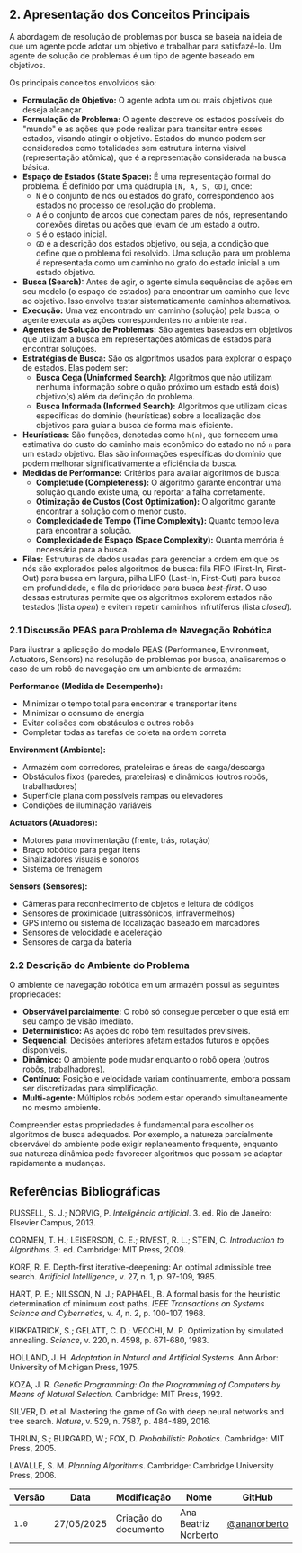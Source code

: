
## 2. Apresentação dos Conceitos Principais

A abordagem de resolução de problemas por busca se baseia na ideia de que um agente pode adotar um objetivo e trabalhar para satisfazê-lo. Um agente de solução de problemas é um tipo de agente baseado em objetivos.

Os principais conceitos envolvidos são:

*   **Formulação de Objetivo:** O agente adota um ou mais objetivos que deseja alcançar.
*   **Formulação de Problema:** O agente descreve os estados possíveis do "mundo" e as ações que pode realizar para transitar entre esses estados, visando atingir o objetivo. Estados do mundo podem ser considerados como totalidades sem estrutura interna visível (representação atômica), que é a representação considerada na busca básica.
*   **Espaço de Estados (State Space):** É uma representação formal do problema. É definido por uma quádrupla `[N, A, S, GD]`, onde:
    *   `N` é o conjunto de nós ou estados do grafo, correspondendo aos estados no processo de resolução do problema.
    *   `A` é o conjunto de arcos que conectam pares de nós, representando conexões diretas ou ações que levam de um estado a outro.
    *   `S` é o estado inicial.
    *   `GD` é a descrição dos estados objetivo, ou seja, a condição que define que o problema foi resolvido.
    Uma solução para um problema é representada como um caminho no grafo do estado inicial a um estado objetivo.
*   **Busca (Search):** Antes de agir, o agente simula sequências de ações em seu modelo (o espaço de estados) para encontrar um caminho que leve ao objetivo. Isso envolve testar sistematicamente caminhos alternativos.
*   **Execução:** Uma vez encontrado um caminho (solução) pela busca, o agente executa as ações correspondentes no ambiente real.
*   **Agentes de Solução de Problemas:** São agentes baseados em objetivos que utilizam a busca em representações atômicas de estados para encontrar soluções.
*   **Estratégias de Busca:** São os algoritmos usados para explorar o espaço de estados. Elas podem ser:
    *   **Busca Cega (Uninformed Search):** Algoritmos que não utilizam nenhuma informação sobre o quão próximo um estado está do(s) objetivo(s) além da definição do problema.
    *   **Busca Informada (Informed Search):** Algoritmos que utilizam dicas específicas do domínio (heurísticas) sobre a localização dos objetivos para guiar a busca de forma mais eficiente.
*   **Heurísticas:** São funções, denotadas como `h(n)`, que fornecem uma estimativa do custo do caminho mais econômico do estado no nó `n` para um estado objetivo. Elas são informações específicas do domínio que podem melhorar significativamente a eficiência da busca.
*   **Medidas de Performance:** Critérios para avaliar algoritmos de busca:
    *   **Completude (Completeness):** O algoritmo garante encontrar uma solução quando existe uma, ou reportar a falha corretamente.
    *   **Otimização de Custos (Cost Optimization):** O algoritmo garante encontrar a solução com o menor custo.
    *   **Complexidade de Tempo (Time Complexity):** Quanto tempo leva para encontrar a solução.
    *   **Complexidade de Espaço (Space Complexity):** Quanta memória é necessária para a busca.
*   **Filas:** Estruturas de dados usadas para gerenciar a ordem em que os nós são explorados pelos algoritmos de busca: fila FIFO (First-In, First-Out) para busca em largura, pilha LIFO (Last-In, First-Out) para busca em profundidade, e fila de prioridade para busca *best-first*. O uso dessas estruturas permite que os algoritmos explorem estados não testados (lista *open*) e evitem repetir caminhos infrutíferos (lista *closed*).

### 2.1 Discussão PEAS para Problema de Navegação Robótica

Para ilustrar a aplicação do modelo PEAS (Performance, Environment, Actuators, Sensors) na resolução de problemas por busca, analisaremos o caso de um robô de navegação em um ambiente de armazém:

**Performance (Medida de Desempenho):**
- Minimizar o tempo total para encontrar e transportar itens
- Minimizar o consumo de energia
- Evitar colisões com obstáculos e outros robôs
- Completar todas as tarefas de coleta na ordem correta

**Environment (Ambiente):**
- Armazém com corredores, prateleiras e áreas de carga/descarga
- Obstáculos fixos (paredes, prateleiras) e dinâmicos (outros robôs, trabalhadores)
- Superfície plana com possíveis rampas ou elevadores
- Condições de iluminação variáveis

**Actuators (Atuadores):**
- Motores para movimentação (frente, trás, rotação)
- Braço robótico para pegar itens
- Sinalizadores visuais e sonoros
- Sistema de frenagem

**Sensors (Sensores):**
- Câmeras para reconhecimento de objetos e leitura de códigos
- Sensores de proximidade (ultrassônicos, infravermelhos)
- GPS interno ou sistema de localização baseado em marcadores
- Sensores de velocidade e aceleração
- Sensores de carga da bateria

### 2.2 Descrição do Ambiente do Problema

O ambiente de navegação robótica em um armazém possui as seguintes propriedades:

- **Observável parcialmente:** O robô só consegue perceber o que está em seu campo de visão imediato.
- **Determinístico:** As ações do robô têm resultados previsíveis.
- **Sequencial:** Decisões anteriores afetam estados futuros e opções disponíveis.
- **Dinâmico:** O ambiente pode mudar enquanto o robô opera (outros robôs, trabalhadores).
- **Contínuo:** Posição e velocidade variam continuamente, embora possam ser discretizadas para simplificação.
- **Multi-agente:** Múltiplos robôs podem estar operando simultaneamente no mesmo ambiente.

Compreender estas propriedades é fundamental para escolher os algoritmos de busca adequados. Por exemplo, a natureza parcialmente observável do ambiente pode exigir replaneamento frequente, enquanto sua natureza dinâmica pode favorecer algoritmos que possam se adaptar rapidamente a mudanças.


## Referências Bibliográficas

RUSSELL, S. J.; NORVIG, P. *Inteligência artificial*. 3. ed. Rio de Janeiro: Elsevier Campus, 2013.

CORMEN, T. H.; LEISERSON, C. E.; RIVEST, R. L.; STEIN, C. *Introduction to Algorithms*. 3. ed. Cambridge: MIT Press, 2009.

KORF, R. E. Depth-first iterative-deepening: An optimal admissible tree search. *Artificial Intelligence*, v. 27, n. 1, p. 97-109, 1985.

HART, P. E.; NILSSON, N. J.; RAPHAEL, B. A formal basis for the heuristic determination of minimum cost paths. *IEEE Transactions on Systems Science and Cybernetics*, v. 4, n. 2, p. 100-107, 1968.

KIRKPATRICK, S.; GELATT, C. D.; VECCHI, M. P. Optimization by simulated annealing. *Science*, v. 220, n. 4598, p. 671-680, 1983.

HOLLAND, J. H. *Adaptation in Natural and Artificial Systems*. Ann Arbor: University of Michigan Press, 1975.

KOZA, J. R. *Genetic Programming: On the Programming of Computers by Means of Natural Selection*. Cambridge: MIT Press, 1992.

SILVER, D. et al. Mastering the game of Go with deep neural networks and tree search. *Nature*, v. 529, n. 7587, p. 484-489, 2016.

THRUN, S.; BURGARD, W.; FOX, D. *Probabilistic Robotics*. Cambridge: MIT Press, 2005.

LAVALLE, S. M. *Planning Algorithms*. Cambridge: Cambridge University Press, 2006.



| Versão | Data       | Modificação         | Nome                 | GitHub                                      |
|--------|------------|---------------------|----------------------|---------------------------------------------|
| `1.0`  | 27/05/2025 | Criação do documento | Ana Beatriz Norberto | [@ananorberto](https://github.com/ananorberto) |


